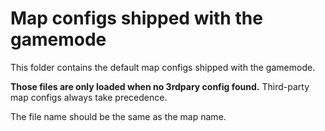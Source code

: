 # Map configs shipped with the gamemode

This folder contains the default map configs shipped with the gamemode.

**Those files are only loaded when no 3rdpary config found.** Third-party map configs always take precedence.

The file name should be the same as the map name.
